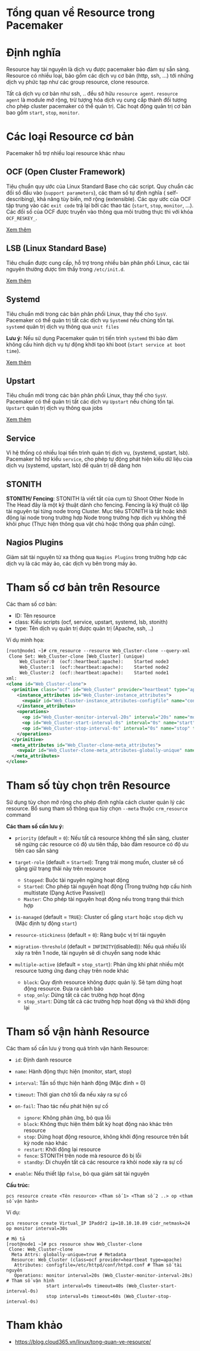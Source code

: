 # Tổng quan về Resource trong Pacemaker

# Định nghĩa
Resource hay tài nguyên là dịch vụ được pacemaker bảo đảm sự sẵn sàng. Resource có nhiều loại, bảo gồm các dịch vụ cơ bản (http, ssh, …) tới những dịch vụ phức tạp như các group resource, clone resource.

Tất cả dịch vụ cơ bản như ssh, .. đều sở hữu `resource agent`. `resource agent` là module mở rộng, trừ tượng hóa dịch vụ cung cấp thành đối tượng cho phép cluster pacemaker có thể quản trị. Các hoạt động quản trị cơ bản bao gồm `start`, `stop`, `monitor`.

# Các loại Resource cơ bản
Pacemaker hỗ trợ nhiều loại resource khác nhau

## OCF (Open Cluster Framework)
Tiêu chuẩn quy ước của Linux Standard Base cho các script. Quy chuẩn các đối số đầu vào (`support parameters`), các tham số tự định nghĩa ( self-describing), khả năng tùy biến, mở rộng (extensible). Các quy ước của OCF tập trung vào các `exit code` trả lại bởi các thao tác (`start`, `stop`, `monitor`, …). Các đối số của OCF được truyền vào thông qua môi trường thực thì với khóa `OCF_RESKEY_`.

[Xem thêm](https://en.wikipedia.org/wiki/Open_Cluster_Framework)

## LSB (Linux Standard Base)
Tiêu chuẩn được cung cấp, hỗ trợ trong nhiều bản phân phối Linux, các tài nguyên thường được tìm thấy trong `/etc/init.d`.

[Xem thêm](https://en.wikipedia.org/wiki/Linux_Standard_Base)

## Systemd
Tiêu chuẩn mới trong các bản phân phối Linux, thay thế cho `SysV`. Pacemaker có thể quản trị tất các dịch vụ `Systemd` nếu chúng tồn tại. `systemd` quản trị dịch vụ thông qua `unit files`

**Lưu ý:** Nếu sử dụng Pacemaker quản trị tiến trình `systemd` thì bảo đảm không cấu hình dịch vụ tự động khởi tạo khi boot (`start service at boot time`).

[Xem thêm](https://en.wikipedia.org/wiki/Systemd)

## Upstart
Tiêu chuẩn mới trong các bản phân phối Linux, thay thế cho `SysV`. Pacemaker có thể quản trị tất các dịch vụ `Upstart` nếu chúng tồn tại. `Upstart` quản trị dịch vụ thông qua jobs

[Xem thêm](https://en.wikipedia.org/wiki/Upstart)

## Service
Vì hệ thống có nhiều loại tiến trình quản trị dịch vụ, (systemd, upstart, lsb). Pacemaker hỗ trợ kiểu `service`, cho phép tự động phát hiện kiểu dữ liệu của dịch vụ (systemd, upstart, lsb) để quản trị dễ dàng hơn

## STONITH
**STONITH/ Fencing**: STONITH là viết tắt của cụm từ Shoot Other Node In The Head đây là một kỹ thuật dành cho fencing. Fencing là kỹ thuật cô lập tài nguyên tại từng node trong Cluster. Mục tiêu STONITH là tắt hoặc khởi động lại node trong trường hợp Node trong trường hợp dịch vụ không thể khôi phục (Thực hiện thông qua vật chủ hoặc thông qua phần cứng).

## Nagios Plugins
Giảm sát tài nguyên từ xa thông qua `Nagios Plugins` trong trường hợp các dịch vụ là các máy ảo, các dịch vụ bên trong máy ảo.

# Tham số cơ bản trên Resource
Các tham số cơ bản:

- ID: Tên resource
- class: Kiểu scripts (ocf, service, upstart, systemd, lsb, stonith)
- type: Tên dịch vụ quản trị được quản trị (Apache, ssh, ..)

Ví dụ minh họa:
```xml
[root@node1 ~]# crm_resource --resource Web_Cluster-clone --query-xml
 Clone Set: Web_Cluster-clone [Web_Cluster] (unique)
     Web_Cluster:0	(ocf::heartbeat:apache):	Started node3
     Web_Cluster:1	(ocf::heartbeat:apache):	Started node2
     Web_Cluster:2	(ocf::heartbeat:apache):	Started node1
xml:
<clone id="Web_Cluster-clone">
  <primitive class="ocf" id="Web_Cluster" provider="heartbeat" type="apache">
    <instance_attributes id="Web_Cluster-instance_attributes">
      <nvpair id="Web_Cluster-instance_attributes-configfile" name="configfile" value="/etc/httpd/conf/httpd.conf"/>
    </instance_attributes>
    <operations>
      <op id="Web_Cluster-monitor-interval-20s" interval="20s" name="monitor"/>
      <op id="Web_Cluster-start-interval-0s" interval="0s" name="start" timeout="40s"/>
      <op id="Web_Cluster-stop-interval-0s" interval="0s" name="stop" timeout="60s"/>
    </operations>
  </primitive>
  <meta_attributes id="Web_Cluster-clone-meta_attributes">
    <nvpair id="Web_Cluster-clone-meta_attributes-globally-unique" name="globally-unique" value="true"/>
  </meta_attributes>
</clone>
```

# Tham số tùy chọn trên Resource
Sử dụng tùy chọn mở rộng cho phép định nghĩa cách cluster quản lý các resource. Bổ sung tham số thông qua tùy chọn `--meta` thuộc `crm_resource` command

**Các tham số cần lưu ý:**
- `priority` (default = `0`): Nếu tất cả resource không thể sẵn sàng, cluster sẽ ngừng các resource có độ ưu tiên thấp, bảo đảm resource có độ ưu tiên cao sẵn sàng

- `target-role` (default = `Started`): Trạng trái mong muốn, cluster sẽ cố gắng giữ trạng thái này trên resource
    - `Stopped`: Buộc tài nguyên ngừng hoạt động
    - `Started`: Cho phép tài nguyên hoạt động (Trong trường hợp cấu hình multistate (Dạng Active Passive))
    - `Master`: Cho phép tài nguyên hoạt động nếu trong trạng thái thích hợp

- `is-managed` (default = `TRUE`): Cluster cố gắng `start` hoặc `stop` dịch vụ (Mặc định tự động `start`)

- `resource-stickiness` (default = `0`): Ràng buộc vị trí tài nguyên

- `migration-threshold` (default = `INFINITY`(disabled)): Nếu quá nhiều lỗi xảy ra trên 1 node, tài nguyên sẽ di chuyển sang node khác

- `multiple-active` (default = `stop_start`): Phản ứng khi phát nhiều một resource tương ứng đang chạy trên node khác
    - `block`: Quy định resource không được quản lý. Sẽ tạm dừng hoạt động resource. Đưa ra cảnh báo
    - `stop_only`: Dừng tất cả các trường hợp hoạt động
    - `stop_start`: Dừng tất cả các trường hợp hoạt động và thử khởi động lại

# Tham số vận hành Resource
Các tham số cần lưu ý trong quá trình vận hành Resource:

- `id`: Định danh resource
- `name`: Hành động thực hiện (monitor, start, stop)
- `interval`: Tần số thực hiện hành động (Mặc đinh = 0)
- `timeout`: Thời gian chờ tối đa nếu xảy ra sự cố
- `on-fail`: Thao tác nếu phát hiện sự cố
    - `ignore`: Không phản ứng, bỏ qua lỗi
    - `block`: Không thực hiện thêm bất kỳ hoạt động nào khác trên resource
    - `stop`: Dừng hoạt động resource, không khởi động resource trên bất kỳ node nào khác
    - `restart`: Khởi động lại resource
    - `fence`: STONITH trên node mà resource đó bị lỗi
    - `standby`: Di chuyển tất cả các resource ra khỏi node xảy ra sự cố

- `enable`: Nếu thiết lập `false`, bỏ qua giám sát tài nguyên

**Cấu trúc:**
```
pcs resource create <Tên resource> <Tham số 1> <Tham số 2 ..> op <tham số vận hành>
```

Ví dụ:
```
pcs resource create Virtual_IP IPaddr2 ip=10.10.10.89 cidr_netmask=24 op monitor interval=30s

# Mô tả
[root@node1 ~]# pcs resource show Web_Cluster-clone
 Clone: Web_Cluster-clone
  Meta Attrs: globally-unique=true # Metadata
  Resource: Web_Cluster (class=ocf provider=heartbeat type=apache)
   Attributes: configfile=/etc/httpd/conf/httpd.conf # Tham số tài nguyên
   Operations: monitor interval=20s (Web_Cluster-monitor-interval-20s) # Tham số vận hình
               start interval=0s timeout=40s (Web_Cluster-start-interval-0s)
               stop interval=0s timeout=60s (Web_Cluster-stop-interval-0s)
```

# Tham khảo
- https://blog.cloud365.vn/linux/tong-quan-ve-resource/